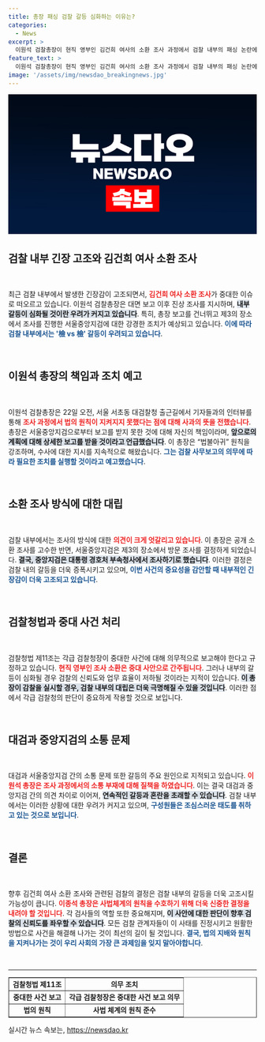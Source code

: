 ```yaml
---
title: 총장 패싱 검찰 갈등 심화하는 이유는?
categories:
  - News
excerpt: >
  이원석 검찰총장이 현직 영부인 김건희 여사의 소환 조사 과정에서 검찰 내부의 패싱 논란에 휘말리고 있다. 사후보고 생략에 대한 진상 조사 지시가 내려졌지만, 갈등의 불씨가 여전히 타오르고 있다. 검찰의 미래, 여기에 달렸다!
feature_text: >
  이원석 검찰총장이 현직 영부인 김건희 여사의 소환 조사 과정에서 검찰 내부의 패싱 논란에 휘말리고 있다. 사후보고 생략에 대한 진상 조사 지시가 내려졌지만, 갈등의 불씨가 여전히 타오르고 있다. 검찰의 미래, 여기에 달렸다!
image: '/assets/img/newsdao_breakingnews.jpg'
---
```


<p><img src="/assets/img/newsdao_breakingnews.jpg" alt="koreaapp 속보" /></p>

<h2 data-ke-size="size26">검찰 내부 긴장 고조와 김건희 여사 소환 조사</h2>

<p data-ke-size="size16">&nbsp;</p>

<p>최근 검찰 내부에서 발생한 긴장감이 고조되면서, <b><span style="color: #ee2323;">김건희 여사 소환 조사</span></b>가 중대한 이슈로 떠오르고 있습니다. 이원석 검찰총장은 대면 보고 이후 진상 조사를 지시하며, <b><span style="background-color: #21538527;">내부 갈등이 심화될 것이란 우려가 커지고 있습니다</span></b>. 특히, 총장 보고를 건너뛰고 제3의 장소에서 조사를 진행한 서울중앙지검에 대한 강경한 조치가 예상되고 있습니다. <b><span style="color: #1a5490;">이에 따라 검찰 내부에서는 '檢 vs 檢' 갈등이 우려되고 있습니다</span></b>.</p>

<p data-ke-size="size16">&nbsp;</p>

<h2 data-ke-size="size26">이원석 총장의 책임과 조치 예고</h2>

<p data-ke-size="size16">&nbsp;</p>

<p>이원석 검찰총장은 22일 오전, 서울 서초동 대검찰청 출근길에서 기자들과의 인터뷰를 통해 <b><span style="color: #ee2323;">조사 과정에서 법의 원칙이 지켜지지 못했다는 점에 대해 사과의 뜻을 전했습니다</span></b>. 총장은 서울중앙지검으로부터 보고를 받지 못한 것에 대해 자신의 책임이라며, <b><span style="background-color: #21538527;">앞으로의 계획에 대해 상세한 보고를 받을 것이라고 언급했습니다</span></b>. 이 총장은 “법불아귀” 원칙을 강조하며, 수사에 대한 지시를 지속적으로 해왔습니다. <b><span style="color: #1a5490;">그는 검찰 사무보고의 의무에 따라 필요한 조치를 실행할 것이라고 예고했습니다</span></b>.</p>

<p data-ke-size="size16">&nbsp;</p>

<h2 data-ke-size="size26">소환 조사 방식에 대한 대립</h2>

<p data-ke-size="size16">&nbsp;</p>

<p>검찰 내부에서는 조사의 방식에 대한 <b><span style="color: #ee2323;">의견이 크게 엇갈리고 있습니다</span></b>. 이 총장은 공개 소환 조사를 고수한 반면, 서울중앙지검은 제3의 장소에서 방문 조사를 결정하게 되었습니다. <b><span style="background-color: #21538527;">결국, 중앙지검은 대통령 경호처 부속청사에서 조사하기로 했습니다</span></b>. 이러한 결정은 검찰 내의 갈등을 더욱 증폭시키고 있으며, <b><span style="color: #1a5490;">이번 사건의 중요성을 감안할 때 내부적인 긴장감이 더욱 고조되고 있습니다</span></b>.</p>

<p data-ke-size="size16">&nbsp;</p>

<h2 data-ke-size="size26">검찰청법과 중대 사건 처리</h2>

<p data-ke-size="size16">&nbsp;</p>

<p>검찰청법 제11조는 각급 검찰청장이 중대한 사건에 대해 의무적으로 보고해야 한다고 규정하고 있습니다. <b><span style="color: #ee2323;">현직 영부인 조사 소환은 중대 사안으로 간주됩니다</span></b>. 그러나 내부의 갈등이 심화될 경우 검찰의 신뢰도와 업무 효율이 저하될 것이라는 지적이 있습니다. <b><span style="background-color: #21538527;">이 총장이 감찰을 실시할 경우, 검찰 내부의 대립은 더욱 극명해질 수 있을 것입니다</span></b>. 이러한 점에서 각급 검찰청의 판단이 중요하게 작용할 것으로 보입니다.</p>

<p data-ke-size="size16">&nbsp;</p>

<h2 data-ke-size="size26">대검과 중앙지검의 소통 문제</h2>

<p data-ke-size="size16">&nbsp;</p>

<p>대검과 서울중앙지검 간의 소통 문제 또한 갈등의 주요 원인으로 지적되고 있습니다. <b><span style="color: #ee2323;">이원석 총장은 조사 과정에서의 소통 부재에 대해 질책을 하였습니다</span></b>. 이는 결국 대검과 중앙지검 간의 의견 차이로 이어져, <b><span style="background-color: #21538527;">연속적인 갈등과 혼란을 초래할 수 있습니다</span></b>. 검찰 내부에서는 이러한 상황에 대한 우려가 커지고 있으며, <b><span style="color: #1a5490;">구성원들은 조심스러운 태도를 취하고 있는 것으로 보입니다</span></b>.</p>

<p data-ke-size="size16">&nbsp;</p>

<h2 data-ke-size="size26">결론</h2>

<p data-ke-size="size16">&nbsp;</p>

<p>향후 김건희 여사 소환 조사와 관련된 검찰의 결정은 검찰 내부의 갈등을 더욱 고조시킬 가능성이 큽니다. <b><span style="color: #ee2323;">이종석 총장은 사법체계의 원칙을 수호하기 위해 더욱 신중한 결정을 내려야 할 것입니다</span></b>. 각 검사들의 역할 또한 중요해지며, <b><span style="background-color: #21538527;">이 사안에 대한 판단이 향후 검찰의 신뢰도를 좌우할 수 있습니다</span></b>. 모든 검찰 관계자들이 이 사태를 진정시키고 원활한 방법으로 사건을 해결해 나가는 것이 최선의 길이 될 것입니다. <b><span style="color: #1a5490;">결국, 법의 지배와 원칙을 지켜나가는 것이 우리 사회의 가장 큰 과제임을 잊지 말아야합니다</span></b>.</p>

<p data-ke-size="size16">&nbsp;</p>

<hr style="height:1px;"/>

<table style="width:100%;" border="1">
<tr>
<td style="text-align: center; height: 17px;"><b>검찰청법 제11조</b></td>
<td style="text-align: center; height: 17px;"><b>의무 조치</b></td>
</tr>
<tr>
<td style="text-align: center; height: 17px;"><b>중대한 사건 보고</b></td>
<td style="text-align: center; height: 17px;"><b>각급 검찰청장은 중대한 사건 보고 의무</b></td>
</tr>
<tr>
<td style="text-align: center; height: 17px;"><b>법의 원칙</b></td>
<td style="text-align: center; height: 17px;"><b>사법 체계의 원칙 준수</b></td>
</tr>
</table>
실시간 뉴스 속보는, <a href="https://newsdao.kr" rel="dofollow">https://newsdao.kr</a>


